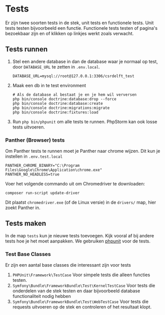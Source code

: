 # Tests

Er zijn twee soorten tests in de stek, unit tests en functionele tests. Unit tests testen bijvoorbeeld een functie. Functionele tests testen of pagina's bezoekbaar zijn en of klikken op linkjes werkt zoals verwacht.

## Tests runnen

1. Stel een andere database in dan de database waar je normaal op test, door `DATABASE_URL` te zetten in `.env.local`.
    ```
    DATABASE_URL=mysql://root@127.0.0.1:3306/csrdelft_test
    ```
1. Maak een db in te test environment
    ```shell script
    # Als de database al bestaat je en je hem wil verversen
    php bin/console doctrine:database:drop --force
    php bin/console doctrine:database:create
    php bin/console doctrine:migrations:migrate
    php bin/console doctrine:fixtures:load
    ```
1. Run `php bin/phpunit` om alle tests te runnen. PhpStorm kan ook losse tests uitvoeren.


### Panther (Browser) tests

Om Panther tests te runnen moet je Panther naar chrome wijzen. Dit kun je instellen in `.env.test.local`

```
PANTHER_CHROME_BINARY="C:\Program Files\Google\Chrome\Application\chrome.exe"
PANTHER_NO_HEADLESS=true
```

Voer het volgende commando uit om Chromedriver te downloaden:

```
composer run-script update-driver
```

Dit plaatst `chromedriver.exe` (of de Linux versie) in de `drivers/` map, hier zoekt Panther in.

## Tests maken

In de map `tests` kun je nieuwe tests toevoegen. Kijk vooral af bij andere tests hoe je het moet aanpakken. We gebruiken [phpunit](https://phpunit.de) voor de tests.

### Test Base Classes

Er zijn een aantal base classes die interessant zijn voor tests

1. `PHPUnit\Framework\TestCase` Voor simpele tests die alleen functies testen.
1. `Symfony\Bundle\FrameworkBundle\Test\KernelTestCase` Voor tests die onderdelen van de stek testen en daar bijvoorbeeld database functionaliteit nodig hebben
1. `Symfony\Bundle\FrameworkBundle\Test\WebTestCase` Voor tests die requests uitvoeren op de stek en controleren of het resultaat klopt.


